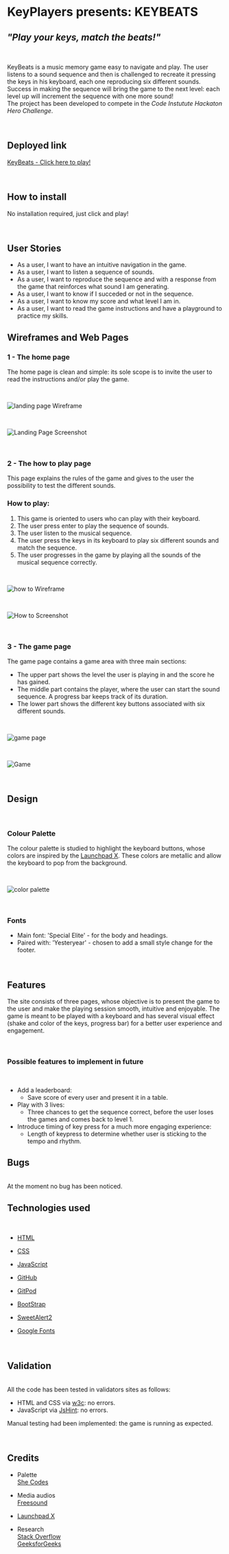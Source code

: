 # KeyPlayers presents: KEYBEATS


## *"Play your keys, match the beats!"*
<br>

KeyBeats is a music memory game easy to navigate and play. The user listens to a sound sequence and then is challenged to recreate it pressing the keys in his keyboard, each one reproducing six different sounds. Success in making the sequence will bring the game to the next level: each level up will increment the sequence with one more sound!
<br>
The project has been developed to compete in the *Code Instutute Hackaton Hero Challenge*.

<br>

## Deployed link

[KeyBeats - Click here to play!](https://vanderpatrick.github.io/HackAMusic/index.html)

<br>

## How to install
No installation required, just click and play!

<br>

## User Stories

- As a user, I want to have an intuitive navigation in the game.
- As a user, I want to listen a sequence of sounds.
- As a user, I want to reproduce the sequence and with a response from the game that reinforces what sound I am generating.
- As a user, I want to know if I succeded or not in the sequence.
- As a user, I want to know my score and what level I am in.
- As a user, I want to read the game instructions and have a playground to practice my skills.

## Wireframes and Web Pages

### 1 - The home page
The home page is clean and simple: its sole scope is to invite the user to read the instructions and/or play the game.

<br>

![landing page Wireframe](./docs/images/landing-page-wireframe.png)

<br>

![Landing Page Screenshot](media/images/screenshot-2.png)

<br>

### 2 - The how to play page
This page explains the rules of the game and gives to the user the possibility to test the different sounds.

### How to play:
1. This game is oriented to users who can play with their keyboard.
2. The user press enter to play the sequence of sounds.
3. The user listen to the musical sequence.
4. The user press the keys in its keyboard to play six different sounds and match the sequence.
5. The user progresses in the game by playing all the sounds of the musical sequence correctly.

<br>

![how to Wireframe](./docs/images/how-to-page-wireframe.png)

<br>

![How to Screenshot](media/images/screenshot-3.png)

<br>

### 3 - The game page
The game page contains a game area with three main sections:
- The upper part shows the level the user is playing in and the score he has gained.
- The middle part contains the player, where the user can start the sound sequence. A progress bar keeps track of its duration.
- The lower part shows the different key buttons associated with six different sounds.


<br>

![game page](./docs/images/game-page-wireframe.png)

<br>

![Game](media/images/screenshot-1.png)

<br>


## Design

<br>

### Colour Palette
The colour palette is studied to highlight the keyboard buttons, whose colors are inspired by the [Launchpad X](https://novationmusic.com/it/launch/launchpad-x). These colors are metallic and allow the keyboard to pop from the background. 



<br>

![color palette](./media/images/color-palette.png)


<br>

### Fonts

- Main font: 'Special Elite' - for the body and headings.
- Paired with: 'Yesteryear' - chosen to add a small style change for the footer.

<br>

## Features

The site consists of three pages, whose objective is to present the game to the user and make the playing session smooth, intuitive and enjoyable.
The game is meant to be played with a keyboard and has several visual effect (shake and color of the keys, progress bar) for a better  user experience and engagement.

<br>

### Possible features to implement in future

<br>

* Add a leaderboard: 
    - Save score of every user and present it in a table.
* Play with 3 lives: 
    - Three chances to get the sequence correct, before the user loses the games and comes back to level 1.
* Introduce timing of key press for a much more engaging experience:
    - Length of keypress to determine whether user is sticking to the tempo and rhythm.

## Bugs

<br>
At the moment no bug has been noticed.

<br>

## Technologies used

<br>

* [HTML](https://en.wikipedia.org/wiki/HTML5)
* [CSS](https://en.wikipedia.org/wiki/CSS)
* [JavaScript](https://en.wikipedia.org/wiki/JavaScript)

* [GitHub](https://github.com/)
* [GitPod](https://www.gitpod.io/)

* [BootStrap](https://getbootstrap.com/)
* [SweetAlert2](https://sweetalert2.github.io/)
* [Google Fonts](https://fonts.google.com/)
<br>

## Validation

<br>
All the code has been tested in validators sites as follows:

* HTML and CSS via [w3c](https://validator.w3.org/): no errors.
* JavaScript via [JsHint](https://jshint.com/): no errors.

Manual testing had been implemented: the game is running as expected.

<br>

## Credits

* Palette <br> [She Codes](https://palettes.shecodes.io/palettes/1100#palette)
* Media audios <br> [Freesound](https://freesound.org/)

* [Launchpad X](https://novationmusic.com/en/launch/launchpad-x)  

* Research <br>
    [Stack Overflow](https://stackoverflow.com/) <br>
    [GeeksforGeeks](https://www.geeksforgeeks.org/)




